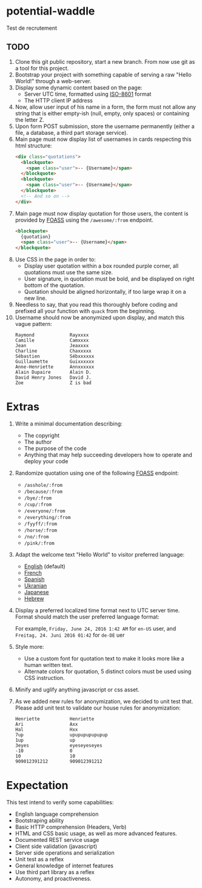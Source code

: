 # potential-waddle

Test de recrutement

## TODO

1. Clone this git public repository, start a new branch. From now use git as a tool for this project.
1. Bootstrap your project with something capable of serving a raw "Hello World!" through a web-server.
1. Display some dynamic content based on the page:
   * Server UTC time, formatted using [ISO-8601](https://en.wikipedia.org/wiki/ISO_8601) format 
   * The HTTP client IP address
1. Now, allow user input of his name in a form, the form must not allow any string that is either empty-ish (null, empty, only spaces) or containing the letter Z.  
1. Upon form POST submission, store the username permanently (either a file, a database, a third part storage service).
1. Main page must now display list of usernames in cards respecting this html structure:
    ```html
    <div class="quotations">
      <blockquote>
        <span class="user">-- {Username}</span>
      </blockquote>
      <blockquote>
        <span class="user">-- {Username}</span>
      </blockquote>
      <!-- And so on -->  
    </div>
    ```
1. Main page must now display quotation for those users, the content is provided by [FOASS](https://www.foaas.com/) using the `/awesome/:from` endpoint.
    ```html
    <blockquote>
      {quotation}
      <span class="user">-- {Username}</span>
    </blockquote>
    ```
1. Use CSS in the page in order to:
   * Display user quotation within a box rounded purple corner, all quotations must use the same size.
   * User signature, in quotation must be bold, and be displayed on right bottom of the quotation.
   * Quotation should be aligned horizontally, if too large wrap it on a new line.
1. Needless to say, that you read this thoroughly before coding and prefixed all your function with `quack` from the beginning.
1. Username should now be anonymized upon display, and match this vague pattern:
    ```
    Raymond             Rayxxxx
    Camille             Camxxxx
    Jean                Jeaxxxx
    Charline            Chaxxxxx
    Sébastien           Sébxxxxxx
    Guillaumette        Guixxxxxx
    Anne-Henriette      Annxxxxxx
    Alain Dupaire       Alain D.
    David Henry Jones   David J.
    Zoe                 Z is bad
    ```

# Extras  
1. Write a minimal documentation describing:
   * The copyright
   * The author
   * The purpose of the code
   * Anything that may help succeeding developers how to operate and deploy your code
1. Randomize quotation using one of the following [FOASS](https://www.foaas.com/) endpoint:
   * `/asshole/:from`
   * `/because/:from`
   * `/bye/:from`
   * `/cup/:from`
   * `/everyone/:from`
   * `/everything/:from`
   * `/fyyff/:from`
   * `/horse/:from`
   * `/no/:from`
   * `/pink/:from`
1. Adapt the welcome text "Hello World" to visitor preferred language:
   * [English](http://www.localeplanet.com/icu/en-US/index.html) (default)
   * [French](http://www.localeplanet.com/icu/fr-FR/index.html)
   * [Spanish](http://www.localeplanet.com/icu/es-ES/index.html)
   * [Ukranian](http://www.localeplanet.com/icu/uk-UA/index.html)
   * [Japanese](http://www.localeplanet.com/icu/ja-JP/index.html) 
   * [Hebrew](http://www.localeplanet.com/icu/he-IL/index.html)
1. Display a preferred localized time format next to UTC server time. Format should match the user preferred language format:
   
   For example, `Friday, June 24, 2016 1:42 AM` for `en-US` user, and `Freitag, 24. Juni 2016 01:42` for `de-DE` uer
1. Style more:
   * Use a custom font for quotation text to make it looks more like a human written text.
   * Alternate colors for quotation, 5 distinct colors must be used using CSS instruction.
1. Minify and uglify anything javascript or css asset.
1. As we added new rules for anonymization, we decided to unit test that. Please add unit test to validate our house rules for anonymization:
    ```
    Henriette           Henriette
    Ari                 Axx
    Hal                 Hxx
    7up                 upupupupupupup
    1up                 up
    3eyes               eyeseyeseyes
    -10                 0
    10                  10
    909012391212        909012391212
    ```

# Expectation

This test intend to verify some capabilities:

* English language comprehension
* Bootstraping ability
* Basic HTTP comprehension (Headers, Verb)
* HTML and CSS basic usage, as well as more advanced features.
* Documented REST service usage
* Client side validation (javascript)
* Server side operations and serialization
* Unit test as a reflex
* General knowledge of internet features
* Use third part library as a reflex
* Autonomy, and proactiveness.